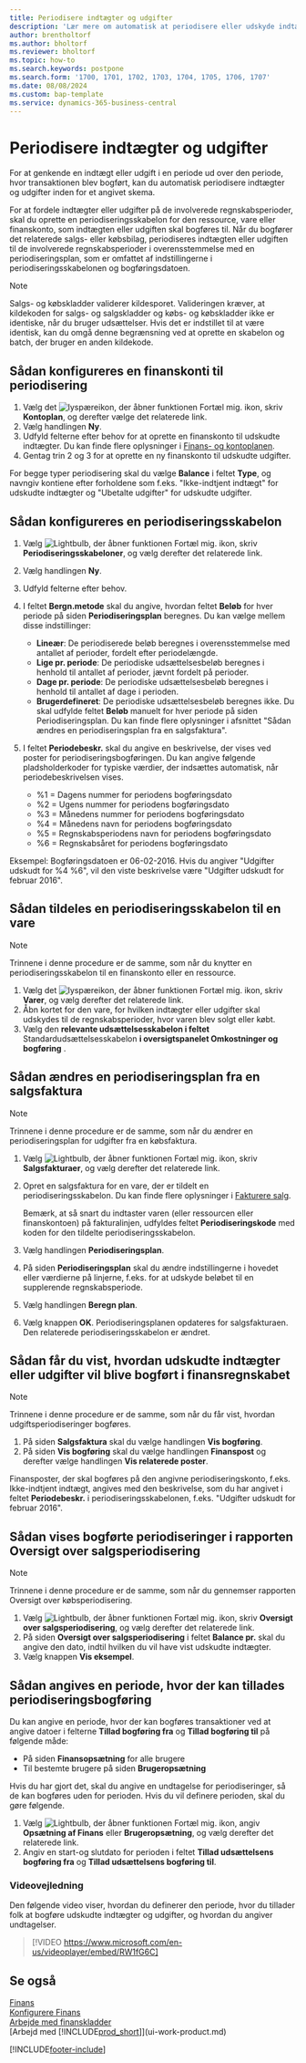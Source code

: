 ```yaml
---
title: Periodisere indtægter og udgifter
description: 'Lær mere om automatisk at periodisere eller udskyde indtægter og udgifter i perioder, hvor transaktionen ikke blev bogført, kan du automatisk periodisere eller udskyde dem inden for et angivet skema.'
author: brentholtorf
ms.author: bholtorf
ms.reviewer: bholtorf
ms.topic: how-to
ms.search.keywords: postpone
ms.search.form: '1700, 1701, 1702, 1703, 1704, 1705, 1706, 1707'
ms.date: 08/08/2024
ms.custom: bap-template
ms.service: dynamics-365-business-central
---
```


# <a name="defer-revenues-and-expenses"></a>Periodisere indtægter og udgifter

For at genkende en indtægt eller udgift i en periode ud over den periode, hvor transaktionen blev bogført, kan du automatisk periodisere indtægter og udgifter inden for et angivet skema.

For at fordele indtægter eller udgifter på de involverede regnskabsperioder, skal du oprette en periodiseringsskabelon for den ressource, vare eller finanskonto, som indtægten eller udgiften skal bogføres til. Når du bogfører det relaterede salgs- eller købsbilag, periodiseres indtægten eller udgiften til de involverede regnskabsperioder i overensstemmelse med en periodiseringsplan, som er omfattet af indstillingerne i periodiseringsskabelonen og bogføringsdatoen.

> [!NOTE]
> Salgs- og købskladder validerer kildesporet. Valideringen kræver, at kildekoden for salgs- og salgskladder og købs- og købskladder ikke er identiske, når du bruger udsættelser. Hvis det er indstillet til at være identisk, kan du omgå denne begrænsning ved at oprette en skabelon og batch, der bruger en anden kildekode.

## <a name="to-set-up-a-gl-account-for-deferral"></a>Sådan konfigureres en finanskonti til periodisering

1. Vælg det ![lyspæreikon, der åbner funktionen Fortæl mig.](media/ui-search/search_small.png "Fortæl mig, hvad du vil foretage dig") ikon, skriv **Kontoplan**, og derefter vælge det relaterede link.
2. Vælg handlingen **Ny**.
3. Udfyld felterne efter behov for at oprette en finanskonto til udskudte indtægter. Du kan finde flere oplysninger i [Finans- og kontoplanen](finance-general-ledger.md).
4. Gentag trin 2 og 3 for at oprette en ny finanskonto til udskudte udgifter.

For begge typer periodisering skal du vælge **Balance** i feltet **Type**, og navngiv kontiene efter forholdene som f.eks. "Ikke-indtjent indtægt" for udskudte indtægter og "Ubetalte udgifter" for udskudte udgifter.

## <a name="to-set-up-a-deferral-template"></a>Sådan konfigureres en periodiseringsskabelon

1. Vælg ![Lightbulb, der åbner funktionen Fortæl mig.](media/ui-search/search_small.png "Fortæl mig, hvad du vil foretage dig") ikon, skriv **Periodiseringsskabeloner**, og vælg derefter det relaterede link.
2. Vælg handlingen **Ny**.
3. Udfyld felterne efter behov.
4. I feltet **Bergn.metode** skal du angive, hvordan feltet **Beløb** for hver periode på siden **Periodiseringsplan** beregnes. Du kan vælge mellem disse indstillinger:

   * **Lineær**: De periodiserede beløb beregnes i overensstemmelse med antallet af perioder, fordelt efter periodelængde.
   * **Lige pr. periode**: De periodiske udsættelsesbeløb beregnes i henhold til antallet af perioder, jævnt fordelt på perioder.
   * **Dage pr. periode**: De periodiske udsættelsesbeløb beregnes i henhold til antallet af dage i perioden.
   * **Brugerdefineret**: De periodiske udsættelsesbeløb beregnes ikke. Du skal udfylde feltet **Beløb** manuelt for hver periode på siden Periodiseringsplan. Du kan finde flere oplysninger i afsnittet "Sådan ændres en periodiseringsplan fra en salgsfaktura".
5. I feltet **Periodebeskr.** skal du angive en beskrivelse, der vises ved poster for periodiseringsbogføringen. Du kan angive følgende pladsholderkoder for typiske værdier, der indsættes automatisk, når periodebeskrivelsen vises.

   * %1 = Dagens nummer for periodens bogføringsdato
   * %2 = Ugens nummer for periodens bogføringsdato
   * %3 = Månedens nummer for periodens bogføringsdato
   * %4 = Månedens navn for periodens bogføringsdato
   * %5 = Regnskabsperiodens navn for periodens bogføringsdato
   * %6 = Regnskabsåret for periodens bogføringsdato

Eksempel: Bogføringsdatoen er 06-02-2016. Hvis du angiver "Udgifter udskudt for %4 %6", vil den viste beskrivelse være "Udgifter udskudt for februar 2016".

## <a name="to-assign-a-deferral-template-to-an-item"></a>Sådan tildeles en periodiseringsskabelon til en vare

> [!NOTE]  
> Trinnene i denne procedure er de samme, som når du knytter en periodiseringsskabelon til en finanskonto eller en ressource.

1. Vælg det ![lyspæreikon, der åbner funktionen Fortæl mig.](media/ui-search/search_small.png "Fortæl mig, hvad du vil foretage dig") ikon, skriv **Varer**, og vælg derefter det relaterede link.
2. Åbn kortet for den vare, for hvilken indtægter eller udgifter skal udskydes til de regnskabsperioder, hvor varen blev solgt eller købt.
3. Vælg den **relevante udsættelsesskabelon i feltet** Standardudsættelsesskabelon **i oversigtspanelet Omkostninger og bogføring** .

## <a name="to-change-a-deferral-schedule-from-a-sales-invoice"></a>Sådan ændres en periodiseringsplan fra en salgsfaktura

> [!NOTE]  
> Trinnene i denne procedure er de samme, som når du ændrer en periodiseringsplan for udgifter fra en købsfaktura.

1. Vælg ![Lightbulb, der åbner funktionen Fortæl mig.](media/ui-search/search_small.png "Fortæl mig, hvad du vil foretage dig") ikon, skriv **Salgsfakturaer**, og vælg derefter det relaterede link.
2. Opret en salgsfaktura for en vare, der er tildelt en periodiseringsskabelon. Du kan finde flere oplysninger i [Fakturere salg](sales-how-invoice-sales.md).

    Bemærk, at så snart du indtaster varen (eller ressourcen eller finanskontoen) på fakturalinjen, udfyldes feltet **Periodiseringskode** med koden for den tildelte periodiseringsskabelon.
3. Vælg handlingen **Periodiseringsplan**.
4. På siden **Periodiseringsplan** skal du ændre indstillingerne i hovedet eller værdierne på linjerne, f.eks. for at udskyde beløbet til en supplerende regnskabsperiode.
5. Vælg handlingen **Beregn plan**.
6. Vælg knappen **OK**. Periodiseringsplanen opdateres for salgsfakturaen. Den relaterede periodiseringsskabelon er ændret.

## <a name="to-preview-how-deferred-revenues-or-expenses-will-be-posted-to-the-general-ledger"></a>Sådan får du vist, hvordan udskudte indtægter eller udgifter vil blive bogført i finansregnskabet

> [!NOTE]  
> Trinnene i denne procedure er de samme, som når du får vist, hvordan udgiftsperiodiseringer bogføres.

1. På siden **Salgsfaktura** skal du vælge handlingen **Vis bogføring**.
2. På siden **Vis bogføring** skal du vælge handlingen **Finanspost** og derefter vælge handlingen **Vis relaterede poster**.

Finansposter, der skal bogføres på den angivne periodiseringskonto, f.eks. Ikke-indtjent indtægt, angives med den beskrivelse, som du har angivet i feltet **Periodebeskr.** i periodiseringsskabelonen, f.eks. "Udgifter udskudt for februar 2016".

## <a name="to-review-posted-deferrals-in-the-sales-deferral-summary-report"></a>Sådan vises bogførte periodiseringer i rapporten Oversigt over salgsperiodisering

> [!NOTE]  
> Trinnene i denne procedure er de samme, som når du gennemser rapporten Oversigt over købsperiodisering.

1. Vælg ![Lightbulb, der åbner funktionen Fortæl mig.](media/ui-search/search_small.png "Fortæl mig, hvad du vil foretage dig") ikon, skriv **Oversigt over salgsperiodisering**, og vælg derefter det relaterede link.
2. På siden **Oversigt over salgsperiodisering** i feltet **Balance pr.** skal du angive den dato, indtil hvilken du vil have vist udskudte indtægter.
3. Vælg knappen **Vis eksempel**.

## <a name="to-specify-a-period-in-which-to-allow-deferral-posting"></a>Sådan angives en periode, hvor der kan tillades periodiseringsbogføring

Du kan angive en periode, hvor der kan bogføres transaktioner ved at angive datoer i felterne **Tillad bogføring fra** og **Tillad bogføring til** på følgende måde:

* På siden **Finansopsætning** for alle brugere
* Til bestemte brugere på siden **Brugeropsætning**

Hvis du har gjort det, skal du angive en undtagelse for periodiseringer, så de kan bogføres uden for perioden. Hvis du vil definere perioden, skal du gøre følgende.

1. Vælg ![Lightbulb, der åbner funktionen Fortæl mig.](media/ui-search/search_small.png "Fortæl mig, hvad du vil foretage dig") ikon, angiv **Opsætning af Finans** eller **Brugeropsætning**, og vælg derefter det relaterede link.
2. Angiv en start-og slutdato for perioden i feltet **Tillad udsættelsens bogføring fra** og **Tillad udsættelsens bogføring til**.

### <a name="video-guidance"></a>Videovejledning

Den følgende video viser, hvordan du definerer den periode, hvor du tillader folk at bogføre udskudte indtægter og udgifter, og hvordan du angiver undtagelser.

> [!VIDEO https://www.microsoft.com/en-us/videoplayer/embed/RW1fG6C]

## <a name="see-also"></a>Se også

[Finans](finance.md)  
[Konfigurere Finans](finance-setup-finance.md)  
[Arbejde med finanskladder](ui-work-general-journals.md)  
[Arbejd med [!INCLUDE[prod_short](includes/prod_short.md)]](ui-work-product.md)


[!INCLUDE[footer-include](includes/footer-banner.md)]
